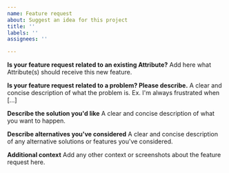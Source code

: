```yaml
---
name: Feature request
about: Suggest an idea for this project
title: ''
labels: ''
assignees: ''

---
```


**Is your feature request related to an existing Attribute?**
Add here what Attribute(s) should receive this new feature.

**Is your feature request related to a problem? Please describe.**
A clear and concise description of what the problem is. Ex. I'm always frustrated when [...]

**Describe the solution you'd like**
A clear and concise description of what you want to happen.

**Describe alternatives you've considered**
A clear and concise description of any alternative solutions or features you've considered.

**Additional context**
Add any other context or screenshots about the feature request here.
